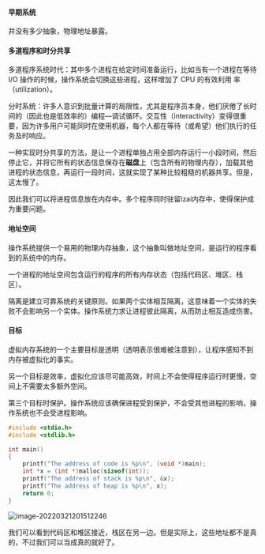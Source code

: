 #### 早期系统

并没有多少抽象，物理地址暴露。

#### 多道程序和时分共享

多道程序系统时代：其中多个进程在给定时间准备运行，比如当有一个进程在等待 I/O 操作的时候，操作系统会切换这些进程，这样增加了 CPU 的有效利用 率（utilization）。

分时系统：许多人意识到批量计算的局限性，尤其是程序员本身，他们厌倦了长时间的（因此也是低效率的）编程—调试循环。交互性（interactivity）变得很重要，因为许多用户可能同时在使用机器，每个人都在等待（或希望）他们执行的任务及时响应。

一种实现时分共享的方法，是让一个进程单独占用全部内存运行一小段时间，然后停止它，并将它所有的状态信息保存在**磁盘**上（包含所有的物理内存），加载其他进程的状态信息，再运行一段时间，这就实现了某种比较粗糙的机器共享。但是，这太慢了。

因此我们可以将进程信息放在内存中。多个程序同时驻留izai内存中，使得保护成为重要问题。

#### 地址空间

操作系统提供一个易用的物理内存抽象，这个抽象叫做地址空间，是运行的程序看到的系统中的内存。

一个进程的地址空间包含运行的程序的所有内存状态（包括代码区、堆区、栈区）。

隔离是建立可靠系统的关键原则。如果两个实体相互隔离，这意味着一个实体的失败不会影响另一个实体。操作系统力求让进程彼此隔离，从而防止相互造成伤害。

#### 目标

虚拟内存系统的一个主要目标是透明（透明表示很难被注意到），让程序感知不到内存被虚拟化的事实。

另一个目标是效率，虚拟化应该尽可能高效，时间上不会使得程序运行时更慢，空间上不需要太多额外空间。

第三个目标时保护。操作系统应该确保进程受到保护，不会受其他进程的影响，操作系统也不会受进程影响。

```c
#include <stdio.h>
#include <stdlib.h>

int main()
{
    printf("The address of code is %p\n", (void *)main);
    int *x = (int *)malloc(sizeof(int));
    printf("The address of stack is %p\n", &x);
    printf("The address of heap is %p\n", x);
    return 0;
}
```

![image-20220321201512246](https://gitee.com/ceyewan/pic/raw/master/images/image-20220321201512246.png)

我们可以看到代码区和堆区接近，栈区在另一边。但是实际上，这些地址都不是真的，不过我们可以当成真的就好了。

